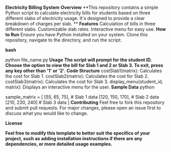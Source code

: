****Electricity Billing System****
**Overview**
**This repository contains a simple Python script to calculate electricity bills for students based on three different slabs of electricity usage. It's designed to provide a clear breakdown of charges per slab.
**
**Features**
Calculation of bills in three different slabs.
Customizable slab rates.
Interactive menu for easy use.
**How to Run**
Ensure you have Python installed on your system. Clone this repository, navigate to the directory, and run the script:

****bash****

python file_name.py
**Usage**
**The script will prompt for the student ID.
Choose the option to view the bill for Slab 1 and 2 or Slab 3.
To exit, press any key other than '1' or '2'.**
**Code Structure**
costSlab1(matrix): Calculates the cost for Slab 1.
costSlab2(matrix): Calculates the cost for Slab 2.
costSlab3(matrix): Calculates the cost for Slab 3.
display_menu(student_id, matrix): Displays an interactive menu for the user.
**Sample Data**
python

sample_matrix = [
    [55, 65, 75],  # Slab 1 data
    [120, 150, 170],  # Slab 2 data
    [210, 230, 240]   # Slab 3 data
]
****Contributing****
Feel free to fork this repository and submit pull requests. For major changes, please open an issue first to discuss what you would like to change.

****License****


**Feel free to modify this template to better suit the specifics of your project, such as adding installation instructions if there are any dependencies, or more detailed usage examples.**

